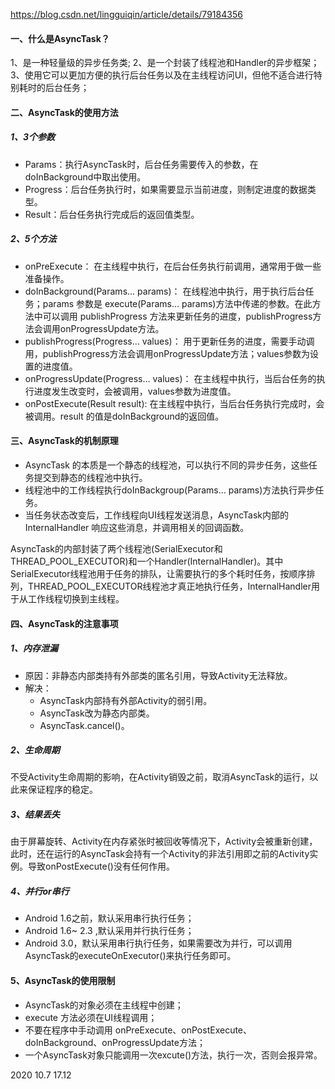 https://blog.csdn.net/lingguiqin/article/details/79184356

#### 一、什么是AsyncTask？

1、是一种轻量级的异步任务类;
2、是一个封装了线程池和Handler的异步框架；
3、使用它可以更加方便的执行后台任务以及在主线程访问UI，但他不适合进行特别耗时的后台任务；

#### 二、AsyncTask的使用方法

##### 1、3个参数

- Params：执行AsyncTask时，后台任务需要传入的参数，在doInBackground中取出使用。
- Progress：后台任务执行时，如果需要显示当前进度，则制定进度的数据类型。
- Result：后台任务执行完成后的返回值类型。

##### 2、5个方法

- onPreExecute：
  在主线程中执行，在后台任务执行前调用，通常用于做一些准备操作。
- doInBackground(Params… params)：
  在线程池中执行，用于执行后台任务；params 参数是 execute(Params… params)方法中传递的参数。在此方法中可以调用 publishProgress 方法来更新任务的进度，publishProgress方法会调用onProgressUpdate方法。
- publishProgress(Progress… values)：
  用于更新任务的进度，需要手动调用，publishProgress方法会调用onProgressUpdate方法；values参数为设置的进度值。
- onProgressUpdate(Progress… values)：
  在主线程中执行，当后台任务的执行进度发生改变时，会被调用，values参数为进度值。
- onPostExecute(Result result):
  在主线程中执行，当后台任务执行完成时，会被调用。result 的值是doInBackground的返回值。

#### 三、AsyncTask的机制原理

- AsyncTask 的本质是一个静态的线程池，可以执行不同的异步任务，这些任务提交到静态的线程池中执行。
- 线程池中的工作线程执行doInBackgroup(Params… params)方法执行异步任务。
- 当任务状态改变后，工作线程向UI线程发送消息，AsyncTask内部的InternalHandler 响应这些消息，并调用相关的回调函数。

AsyncTask的内部封装了两个线程池(SerialExecutor和THREAD_POOL_EXECUTOR)和一个Handler(InternalHandler)。其中SerialExecutor线程池用于任务的排队，让需要执行的多个耗时任务，按顺序排列，THREAD_POOL_EXECUTOR线程池才真正地执行任务，InternalHandler用于从工作线程切换到主线程。

#### 四、AsyncTask的注意事项

##### 1、内存泄漏

- 原因：非静态内部类持有外部类的匿名引用，导致Activity无法释放。
- 解决：
  - AsyncTask内部持有外部Activity的弱引用。
  - AsyncTask改为静态内部类。
  - AsyncTask.cancel()。

##### 2、生命周期

不受Activity生命周期的影响，在Activity销毁之前，取消AsyncTask的运行，以此来保证程序的稳定。

##### 3、结果丢失

由于屏幕旋转、Activity在内存紧张时被回收等情况下，Activity会被重新创建，此时，还在运行的AsyncTask会持有一个Activity的非法引用即之前的Activity实例。导致onPostExecute()没有任何作用。

##### 4、并行or串行

- Android 1.6之前，默认采用串行执行任务；
- Android 1.6~ 2.3 ,默认采用并行执行任务；
- Android 3.0，默认采用串行执行任务，如果需要改为并行，可以调用AsyncTask的executeOnExecutor()来执行任务即可。

#### 5、AsyncTask的使用限制

- AsyncTask的对象必须在主线程中创建；
- execute 方法必须在UI线程调用；
- 不要在程序中手动调用 onPreExecute、onPostExecute、 doInBackground、onProgressUpdate方法；
- 一个AsyncTask对象只能调用一次excute()方法，执行一次，否则会报异常。



2020 10.7 17.12
